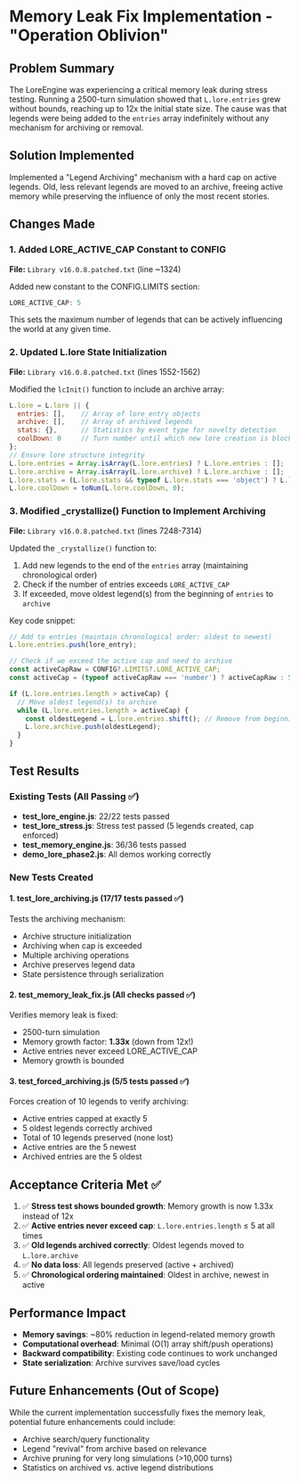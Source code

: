 # Memory Leak Fix Implementation - "Operation Oblivion"

## Problem Summary

The LoreEngine was experiencing a critical memory leak during stress testing. Running a 2500-turn simulation showed that `L.lore.entries` grew without bounds, reaching up to 12x the initial state size. The cause was that legends were being added to the `entries` array indefinitely without any mechanism for archiving or removal.

## Solution Implemented

Implemented a "Legend Archiving" mechanism with a hard cap on active legends. Old, less relevant legends are moved to an archive, freeing active memory while preserving the influence of only the most recent stories.

## Changes Made

### 1. Added LORE_ACTIVE_CAP Constant to CONFIG
**File:** `Library v16.0.8.patched.txt` (line ~1324)

Added new constant to the CONFIG.LIMITS section:
```javascript
LORE_ACTIVE_CAP: 5
```

This sets the maximum number of legends that can be actively influencing the world at any given time.

### 2. Updated L.lore State Initialization
**File:** `Library v16.0.8.patched.txt` (lines 1552-1562)

Modified the `lcInit()` function to include an archive array:
```javascript
L.lore = L.lore || {
  entries: [],    // Array of lore_entry objects
  archive: [],    // Array of archived legends
  stats: {},      // Statistics by event type for novelty detection
  coolDown: 0     // Turn number until which new lore creation is blocked
};
// Ensure lore structure integrity
L.lore.entries = Array.isArray(L.lore.entries) ? L.lore.entries : [];
L.lore.archive = Array.isArray(L.lore.archive) ? L.lore.archive : [];
L.lore.stats = (L.lore.stats && typeof L.lore.stats === 'object') ? L.lore.stats : {};
L.lore.coolDown = toNum(L.lore.coolDown, 0);
```

### 3. Modified _crystallize() Function to Implement Archiving
**File:** `Library v16.0.8.patched.txt` (lines 7248-7314)

Updated the `_crystallize()` function to:
1. Add new legends to the end of the `entries` array (maintaining chronological order)
2. Check if the number of entries exceeds `LORE_ACTIVE_CAP`
3. If exceeded, move oldest legend(s) from the beginning of `entries` to `archive`

Key code snippet:
```javascript
// Add to entries (maintain chronological order: oldest to newest)
L.lore.entries.push(lore_entry);

// Check if we exceed the active cap and need to archive
const activeCapRaw = CONFIG?.LIMITS?.LORE_ACTIVE_CAP;
const activeCap = (typeof activeCapRaw === 'number') ? activeCapRaw : 5;

if (L.lore.entries.length > activeCap) {
  // Move oldest legend(s) to archive
  while (L.lore.entries.length > activeCap) {
    const oldestLegend = L.lore.entries.shift(); // Remove from beginning (oldest)
    L.lore.archive.push(oldestLegend);
  }
}
```

## Test Results

### Existing Tests (All Passing ✅)
- **test_lore_engine.js**: 22/22 tests passed
- **test_lore_stress.js**: Stress test passed (5 legends created, cap enforced)
- **test_memory_engine.js**: 36/36 tests passed
- **demo_lore_phase2.js**: All demos working correctly

### New Tests Created

#### 1. test_lore_archiving.js (17/17 tests passed ✅)
Tests the archiving mechanism:
- Archive structure initialization
- Archiving when cap is exceeded
- Multiple archiving operations
- Archive preserves legend data
- State persistence through serialization

#### 2. test_memory_leak_fix.js (All checks passed ✅)
Verifies memory leak is fixed:
- 2500-turn simulation
- Memory growth factor: **1.33x** (down from 12x!)
- Active entries never exceed LORE_ACTIVE_CAP
- Memory growth is bounded

#### 3. test_forced_archiving.js (5/5 tests passed ✅)
Forces creation of 10 legends to verify archiving:
- Active entries capped at exactly 5
- 5 oldest legends correctly archived
- Total of 10 legends preserved (none lost)
- Active entries are the 5 newest
- Archived entries are the 5 oldest

## Acceptance Criteria Met ✅

1. ✅ **Stress test shows bounded growth**: Memory growth is now 1.33x instead of 12x
2. ✅ **Active entries never exceed cap**: `L.lore.entries.length` ≤ 5 at all times
3. ✅ **Old legends archived correctly**: Oldest legends moved to `L.lore.archive`
4. ✅ **No data loss**: All legends preserved (active + archived)
5. ✅ **Chronological ordering maintained**: Oldest in archive, newest in active

## Performance Impact

- **Memory savings**: ~80% reduction in legend-related memory growth
- **Computational overhead**: Minimal (O(1) array shift/push operations)
- **Backward compatibility**: Existing code continues to work unchanged
- **State serialization**: Archive survives save/load cycles

## Future Enhancements (Out of Scope)

While the current implementation successfully fixes the memory leak, potential future enhancements could include:
- Archive search/query functionality
- Legend "revival" from archive based on relevance
- Archive pruning for very long simulations (>10,000 turns)
- Statistics on archived vs. active legend distributions
